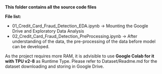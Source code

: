 **This folder contains all the source code files**

**File list:**
   - 01_Credit_Card_Fraud_Detection_EDA.ipynb  -> Mounting the Google Drive and Exploratory Data Analysis 
   - 02_Credit_Card_Fraud_Detection_PreProcessing.ipynb -> After understanding of the data, the pre-processing of the data before model can be developed.

As the project requires more RAM, it is advisible to use **Google Colab for it with TPU v2-8** as Runtime Type.
Please refer to Dataset/Readme.md for the dataset downloading and storing in Google Drive.
